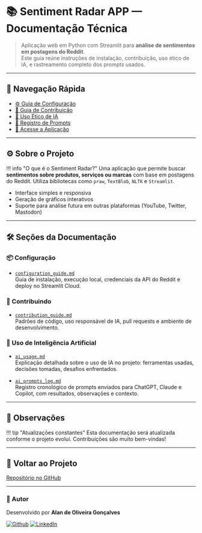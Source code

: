 # 📚 Sentiment Radar APP — Documentação Técnica

> Aplicação web em Python com Streamlit para **análise de sentimentos em postagens do Reddit**.  
> Este guia reúne instruções de instalação, contribuição, uso ético de IA, e rastreamento completo dos prompts usados.

---

## 🧭 Navegação Rápida

- [⚙️ Guia de Configuração](configuration_guide.md)
- [🤝 Guia de Contribuição](contribution_guide.md)
- [🤖 Uso Ético de IA](ai_usage.md)
- [📝 Registro de Prompts](ai_prompts_log.md)
- [🚀 Acesse a Aplicação](https://sentimentradarapp-6rusrx3rigukjgvsygesud.streamlit.app/)

---

## ⚙️ Sobre o Projeto

!!! info "O que é o Sentiment Radar?"
    Uma aplicação que permite buscar **sentimentos sobre produtos, serviços ou marcas** com base em postagens do Reddit. Utiliza bibliotecas como `praw`, `TextBlob`, `NLTK` e `Streamlit`.

- Interface simples e responsiva
- Geração de gráficos interativos
- Suporte para análise futura em outras plataformas (YouTube, Twitter, Mastodon)

---

## 🛠️ Seções da Documentação

### 📦 Configuração
- [`configuration_guide.md`](configuration_guide.md)  
  Guia de instalação, execução local, credenciais da API do Reddit e deploy no Streamlit Cloud.

### 🤝 Contribuindo
- [`contribution_guide.md`](contribution_guide.md)  
  Padrões de código, uso responsável de IA, pull requests e ambiente de desenvolvimento.

### 🧠 Uso de Inteligência Artificial
- [`ai_usage.md`](ai_usage.md)  
  Explicação detalhada sobre o uso de IA no projeto: ferramentas usadas, decisões tomadas, desafios enfrentados.

- [`ai_prompts_log.md`](ai_prompts_log.md)  
  Registro cronológico de prompts enviados para ChatGPT, Claude e Copilot, com resultados, observações e contexto.

---

## 📌 Observações

!!! tip "Atualizações constantes"
    Esta documentação será atualizada conforme o projeto evolui. Contribuições são muito bem-vindas!

---

## 🔗 Voltar ao Projeto

[Repositório no GitHub](https://github.com/Alan-oliveir/Sentiment_Radar_APP)

---

### 👤 Autor

Desenvolvido por **Alan de Oliveira Gonçalves**

[![Github](https://img.shields.io/badge/GitHub-100000?style=for-the-badge&logo=github&logoColor=white)](https://github.com/Alan-oliveir)
[![LinkedIn](https://img.shields.io/badge/LinkedIn-0077B5?style=for-the-badge&logo=linkedin&logoColor=white)](https://www.linkedin.com/in/alan-ogoncalves)
